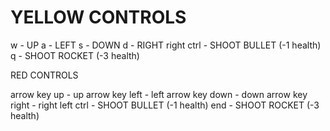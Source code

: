 # YELLOW CONTROLS
w - UP
a - LEFT
s - DOWN
d - RIGHT
right ctrl - SHOOT BULLET (-1 health)
q - SHOOT ROCKET (-3 health)

RED CONTROLS

arrow key up - up
arrow key left - left
arrow key down - down
arrow key right - right
left ctrl - SHOOT BULLET (-1 health)
end - SHOOT ROCKET (-3 health)
